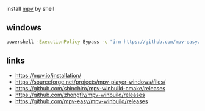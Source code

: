 
install [mpv](https://github.com/mpv-easy/mpv-winbuild/releases) by shell

## windows

```bash
powershell -ExecutionPolicy Bypass -c "irm https://github.com/mpv-easy/install/releases/latest/download/install.ps1 | iex"
```

## links
- https://mpv.io/installation/
- https://sourceforge.net/projects/mpv-player-windows/files/
- https://github.com/shinchiro/mpv-winbuild-cmake/releases
- https://github.com/zhongfly/mpv-winbuild/releases
- https://github.com/mpv-easy/mpv-winbuild/releases